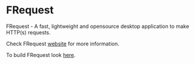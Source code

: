 # FRequest

FRequest - A fast, lightweight and opensource desktop application to make HTTP(s) requests.

Check FRequest <a href="https://fabiobento512.github.io/FRequest/">website</a> for more information.

To build FRequest look <a href="https://github.com/fabiobento512/FRequest/wiki/Building-FRequest">here</a>.

